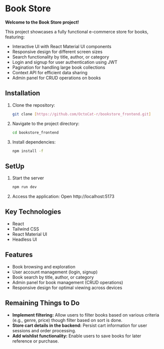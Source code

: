 # Book Store

**Welcome to the Book Store project!** 

This project showcases a fully functional e-commerce store for books, featuring:

- Interactive UI with React Material UI components
- Responsive design for different screen sizes
- Search functionality by title, author, or category
- Login and signup for user authentication using JWT 
- Pagination for handling large book collections
- Context API for efficient data sharing
- Admin panel for CRUD operations on books

## Installation

1. Clone the repository:
   ```bash
   git clone [https://github.com/OctoCat-r/bookstore_frontend.git]
   
2. Navigate to the project directory:
   ```bash
   cd bookstore_frontend

3. Install dependencies:
   ```bash
   npm install -f

## SetUp

1.   Start the server
     ```bash
     npm run dev
     
2. Access the application: Open http://localhost:5173

## Key Technologies

- React
- Tailwind CSS
- React Material UI
- Headless UI

## Features

- Book browsing and exploration
- User account management (login, signup)
- Book search by title, author, or category
- Admin panel for book management (CRUD operations)
- Responsive design for optimal viewing across devices


## Remaining Things to Do

- **Implement filtering:** Allow users to filter books based on various criteria (e.g., genre, price) though filter based on sort is done.
- **Store cart details in the backend:** Persist cart information for user sessions and order processing.
- **Add wishlist functionality:** Enable users to save books for later reference or purchase.







